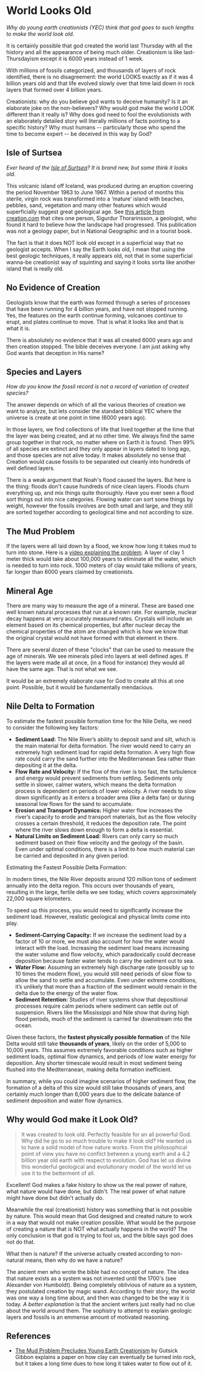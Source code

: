 # World Looks Old

_Why do young earth creationists (YEC) think that god goes to such lengths to make the world look old._

It is certainly possible that god created the world last Thursday with all the history and all the appearance of being much older.  Creationism is like last-Thursdayism except it is 6000 years instead of 1 week.

With millions of fossils categorized, and thousands of layers of rock identified, there is no disagreement:  the world LOOKS exactly as if it was 4 billion years old and that life evolved slowly over that time laid down in rock layers that formed over 4 billion years.

Creationists: why do you believe god wants to deceive humanity?  Is it an elaborate joke on the non-believers?  Why would god make the world LOOK different than it really is?  Why does god need to fool the evolutionists with an elaborately detailed story will literally millions of facts pointing to a specific history?   Why must humans -- particularly those who spend the time to become expert -- be deceived in this way by God?

## Isle of Surtsea

_Ever heard of the [Isle of Surtsea](https://en.wikipedia.org/wiki/Surtsey)? It is brand new, but some think it looks old._

This volcanic island off Iceland, was produced during an eruption covering the period November 1963 to June 1967.  Within a period of months this sterile, virgin rock was transformed into a ‘mature’ island with beaches, pebbles, sand, vegetation and many other features which would superficially suggest great geological age.  See [this article from creation.com](https://creation.com/surtsey-the-young-island-that-looks-old) that cites one person, Sigurdur Thorarinsson, a geologist, who found it hard to believe how the landscape had progressed.  This publication was not a geology paper, but in National Geographic and in a tourist book.

The fact is that it does NOT look old except in a superficial way that no geologist accepts.  When I say the Earth looks old, I mean that using the best geologic techniques, it really appears old, not that in some superficial wanna-be creationist way of squinting and saying it looks sorta like another island that is really old.

## No Evidence of Creation

Geologists know that the earth was formed through a series of processes that have been running for 4 billion years, and have not stopped running. Yes, the features on the earth continue forming, volcanoes continue to erupt, and plates continue to move. That is what it looks like and that is what it is.

There is absolutely no evidence that it was all created 6000 years ago and then creation stopped. The bible deceives everyone. I am just asking why God wants that deception in His name?

## Species and Layers

_How do you know the fossil record is not a record of variation of created species?_

The answer depends on which of all the various theories of creation we want to analyze, but lets consider the standard biblical YEC where the universe is create at one point in time (6000 years ago).  

In those layers, we find collections of life that lived together at the time that the layer was being created, and at no other time.  We always find the same group together in that rock, no matter where on Earth it is found. Then 99% of all species are extinct and they only appear in layers dated to long ago, and those species are not alive today. It makes absolutely no sense that Creation would cause fossils to be separated out cleanly into hundreds of well defined layers.

There is a weak argument that Noah's flood caused the layers.  But here is the thing:  floods don't cause hundreds of nice clean layers.  Floods churn everything up, and mix things quite thoroughly.  Have you ever seen a flood sort things out into nice categories.  Flowing water can sort some things by weight, however the fossils involves are both small and large, and they still are sorted together according to geological time and not according to size. 

## The Mud Problem

If the layers were all laid down by a flood, we know how long it takes mud to turn into stone.  Here is a [video explaining the problem](https://www.youtube.com/watch?v=uQcQSqH13xU).  A layer of clay 1 meter thick would take about 100,000 years to eliminate all the water, which is needed to turn into rock.  1000 meters of clay would take millions of years, far longer than 6000 years claimed by creationists.

## Mineral Age

There are many way to measure the age of a mineral. These are based one well known natural processes that run at a known rate. For example, nuclear decay happens at very accurately measured rates. Crystals will include an element based on its chemical properties, but after nuclear decay the chemical properties of the atom are changed which is how we know that the original crystal would not have formed with that element in there.

There are several dozen of these "clocks" that can be used to measure the age of minerals. We see minerals piled into layers at well defined ages. If the layers were made all at once, (in a flood for instance) they would all have the same age. That is not what we see.

It would be an extremely elaborate ruse for God to create all this at one point. Possible, but it would be fundamentally mendacious.

## Nile Delta to Formation

To estimate the fastest possible formation time for the Nile Delta, we need to consider the following key factors:

* __Sediment Load:__ The Nile River’s ability to deposit sand and silt, which is the main material for delta formation. The river would need to carry an extremely high sediment load for rapid delta formation. A very high flow rate could carry the sand further into the Mediterranean Sea rather than depositing it at the delta.
* __Flow Rate and Velocity:__ If the flow of the river is too fast, the turbulence and energy would prevent sediments from settling. Sediments only settle in slower, calmer waters, which means the delta formation process is dependent on periods of lower velocity. A river needs to slow down significantly as it enters a broader area (like a delta fan) or during seasonal low flows for the sand to accumulate.
* __Erosion and Transport Dynamics:__ Higher water flow increases the river’s capacity to erode and transport materials, but as the flow velocity crosses a certain threshold, it reduces the deposition rate. The point where the river slows down enough to form a delta is essential.
* __Natural Limits on Sediment Load:__ Rivers can only carry so much sediment based on their flow velocity and the geology of the basin. Even under optimal conditions, there is a limit to how much material can be carried and deposited in any given period.

Estimating the Fastest Possible Delta Formation:

In modern times, the Nile River deposits around 120 million tons of sediment annually into the delta region. This occurs over thousands of years, resulting in the large, fertile delta we see today, which covers approximately 22,000 square kilometers.

To speed up this process, you would need to significantly increase the sediment load. However, realistic geological and physical limits come into play.
* __Sediment-Carrying Capacity:__ If we increase the sediment load by a factor of 10 or more, we must also account for how the water would interact with the load. Increasing the sediment load means increasing the water volume and flow velocity, which paradoxically could decrease deposition because faster water tends to carry the sediment out to sea.
* __Water Flow:__ Assuming an extremely high discharge rate (possibly up to 10 times the modern flow), you would still need periods of slow flow to allow the sand to settle and accumulate. Even under extreme conditions, it’s unlikely that more than a fraction of the sediment would remain in the delta due to the energy of the water flow.
* __Sediment Retention:__ Studies of river systems show that depositional processes require calm periods where sediment can settle out of suspension. Rivers like the Mississippi and Nile show that during high flood periods, much of the sediment is carried far downstream into the ocean.

Given these factors, the __fastest physically possible formation__ of the Nile Delta would still take __thousands of years__, likely on the order of 5,000 to 10,000 years. This assumes extremely favorable conditions such as higher sediment loads, optimal flow dynamics, and periods of low water energy for deposition. Any shorter timescale would result in most sediment being flushed into the Mediterranean, making delta formation inefficient.

In summary, while you could imagine scenarios of higher sediment flow, the formation of a delta of this size would still take thousands of years, and certainly much longer than 6,000 years due to the delicate balance of sediment deposition and water flow dynamics.

## Why would God make it Look Old?

> It was created to look old. Perfectly feasible for an all powerful God. Why did he go to so much trouble to make it look old? He wanted us to have a solid model of how nature works. From the philosophical point of view you have no conflict between a young earth and a 4.2 billion year old earth with respect to evolution. God has let us divine this wonderful geological and evolutionary model of the world let us use it to the betterment of all.

Excellent! God makes a fake history to show us the real power of nature, what nature would have done, but didn't. The real power of what nature might have done but didn't actually do.

Meanwhile the real (creationist) history was something that is not possible by nature.  This would mean that God designed and created nature to work in a way that would not make creation possible.  What would be the purpose of creating a nature that is NOT what actually happens in the world?  The only conclusion is that god is trying to fool us, and the bible says god does not do that.

What then is nature?   If the universe actually created according to non-natural means, then why do we have a nature?

The ancient men who wrote the bible had no concept of nature.  The idea that nature exists as a system was not invented until the 1700's (see Alexander von Humboldt).  Being completely oblivious of nature as a system, they postulated creation by magic wand. According to their story, the world was one way a long time about, and then was changed to be the way it is today.  _A better explanation_ is that the ancient writers just really had no clue about the world around them.  The sophistry to attempt to explain geologic layers and fossils is an emmense amount of motivated reasoning.

## References

* [The Mud Problem Precludes Young Earth Creationism](https://www.youtube.com/watch?v=uQcQSqH13xU) by Gutsick Gibbon explains a paper on how clay can eventually be turned into rock, but it takes a long time dues to how long it takes water to flow out of it.
